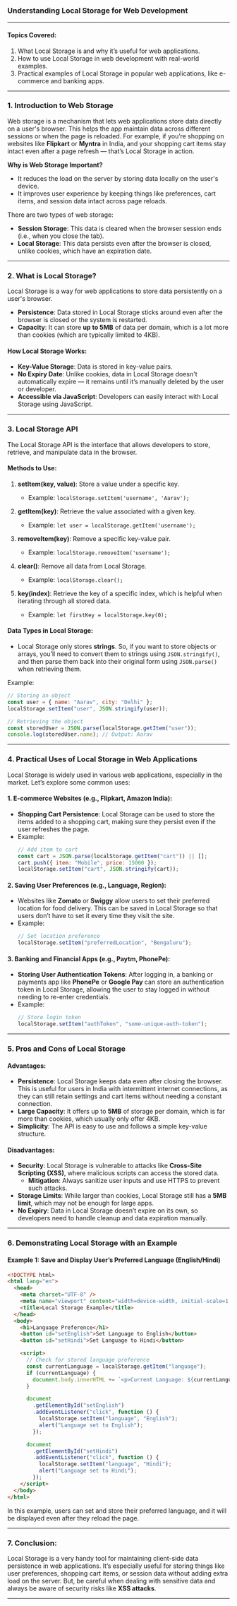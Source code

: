 ### **Understanding Local Storage for Web Development**

---

#### **Topics Covered:**

1. What Local Storage is and why it’s useful for web applications.
2. How to use Local Storage in web development with real-world examples.
3. Practical examples of Local Storage in popular  web applications, like e-commerce and banking apps.

---

### **1. Introduction to Web Storage**

Web storage is a mechanism that lets web applications store data directly on a user's browser. This helps the app maintain data across different sessions or when the page is reloaded. For example, if you’re shopping on websites like **Flipkart** or **Myntra** in India, and your shopping cart items stay intact even after a page refresh — that’s Local Storage in action.

**Why is Web Storage Important?**
- It reduces the load on the server by storing data locally on the user's device.
- It improves user experience by keeping things like preferences, cart items, and session data intact across page reloads.

There are two types of web storage:
- **Session Storage**: This data is cleared when the browser session ends (i.e., when you close the tab).
- **Local Storage**: This data persists even after the browser is closed, unlike cookies, which have an expiration date.

---

### **2. What is Local Storage?**

Local Storage is a way for web applications to store data persistently on a user's browser. 

- **Persistence**: Data stored in Local Storage sticks around even after the browser is closed or the system is restarted.
- **Capacity**: It can store **up to 5MB** of data per domain, which is a lot more than cookies (which are typically limited to 4KB).

#### **How Local Storage Works:**
- **Key-Value Storage**: Data is stored in key-value pairs.
- **No Expiry Date**: Unlike cookies, data in Local Storage doesn't automatically expire — it remains until it’s manually deleted by the user or developer.
- **Accessible via JavaScript**: Developers can easily interact with Local Storage using JavaScript.

---

### **3. Local Storage API**

The Local Storage API is the interface that allows developers to store, retrieve, and manipulate data in the browser.

#### **Methods to Use:**

1. **setItem(key, value)**: Store a value under a specific key.
   - Example: `localStorage.setItem('username', 'Aarav');`

2. **getItem(key)**: Retrieve the value associated with a given key.
   - Example: `let user = localStorage.getItem('username');`

3. **removeItem(key)**: Remove a specific key-value pair.
   - Example: `localStorage.removeItem('username');`

4. **clear()**: Remove all data from Local Storage.
   - Example: `localStorage.clear();`

5. **key(index)**: Retrieve the key of a specific index, which is helpful when iterating through all stored data.
   - Example: `let firstKey = localStorage.key(0);`

#### **Data Types in Local Storage:**
- Local Storage only stores **strings**. So, if you want to store objects or arrays, you’ll need to convert them to strings using `JSON.stringify()`, and then parse them back into their original form using `JSON.parse()` when retrieving them.

Example:
```javascript
// Storing an object
const user = { name: "Aarav", city: "Delhi" };
localStorage.setItem("user", JSON.stringify(user));

// Retrieving the object
const storedUser = JSON.parse(localStorage.getItem("user"));
console.log(storedUser.name); // Output: Aarav
```

---

### **4. Practical Uses of Local Storage in Web Applications**

Local Storage is widely used in various web applications, especially in the  market. Let’s explore some common uses:

#### **1. E-commerce Websites (e.g., Flipkart, Amazon India):**
- **Shopping Cart Persistence**: Local Storage can be used to store the items added to a shopping cart, making sure they persist even if the user refreshes the page.
- Example:
  ```javascript
  // Add item to cart
  const cart = JSON.parse(localStorage.getItem("cart")) || [];
  cart.push({ item: "Mobile", price: 15000 });
  localStorage.setItem("cart", JSON.stringify(cart));
  ```

#### **2. Saving User Preferences (e.g., Language, Region):**
- Websites like **Zomato** or **Swiggy** allow users to set their preferred location for food delivery. This can be saved in Local Storage so that users don’t have to set it every time they visit the site.
- Example:
  ```javascript
  // Set location preference
  localStorage.setItem("preferredLocation", "Bengaluru");
  ```

#### **3. Banking and Financial Apps (e.g., Paytm, PhonePe):**
- **Storing User Authentication Tokens**: After logging in, a banking or payments app like **PhonePe** or **Google Pay** can store an authentication token in Local Storage, allowing the user to stay logged in without needing to re-enter credentials.
- Example:
  ```javascript
  // Store login token
  localStorage.setItem("authToken", "some-unique-auth-token");
  ```

---

### **5. Pros and Cons of Local Storage**

#### **Advantages:**

- **Persistence**: Local Storage keeps data even after closing the browser. This is useful for users in India with intermittent internet connections, as they can still retain settings and cart items without needing a constant connection.
- **Large Capacity**: It offers up to **5MB** of storage per domain, which is far more than cookies, which usually only offer 4KB.
- **Simplicity**: The API is easy to use and follows a simple key-value structure.

#### **Disadvantages:**

- **Security**: Local Storage is vulnerable to attacks like **Cross-Site Scripting (XSS)**, where malicious scripts can access the stored data.
  - **Mitigation**: Always sanitize user inputs and use HTTPS to prevent such attacks.
- **Storage Limits**: While larger than cookies, Local Storage still has a **5MB limit**, which may not be enough for large apps.
- **No Expiry**: Data in Local Storage doesn’t expire on its own, so developers need to handle cleanup and data expiration manually.

---

### **6. Demonstrating Local Storage with an Example**

#### **Example 1: Save and Display User’s Preferred Language (English/Hindi)**

```html
<!DOCTYPE html>
<html lang="en">
  <head>
    <meta charset="UTF-8" />
    <meta name="viewport" content="width=device-width, initial-scale=1.0" />
    <title>Local Storage Example</title>
  </head>
  <body>
    <h1>Language Preference</h1>
    <button id="setEnglish">Set Language to English</button>
    <button id="setHindi">Set Language to Hindi</button>

    <script>
      // Check for stored language preference
      const currentLanguage = localStorage.getItem("language");
      if (currentLanguage) {
        document.body.innerHTML += `<p>Current Language: ${currentLanguage}</p>`;
      }

      document
        .getElementById("setEnglish")
        .addEventListener("click", function () {
          localStorage.setItem("language", "English");
          alert("Language set to English");
        });

      document
        .getElementById("setHindi")
        .addEventListener("click", function () {
          localStorage.setItem("language", "Hindi");
          alert("Language set to Hindi");
        });
    </script>
  </body>
</html>
```

In this example, users can set and store their preferred language, and it will be displayed even after they reload the page.

---

### **7. Conclusion:**

Local Storage is a very handy tool for maintaining client-side data persistence in web applications. It’s especially useful for storing things like user preferences, shopping cart items, or session data without adding extra load on the server. But, be careful when dealing with sensitive data and always be aware of security risks like **XSS attacks**.

---
